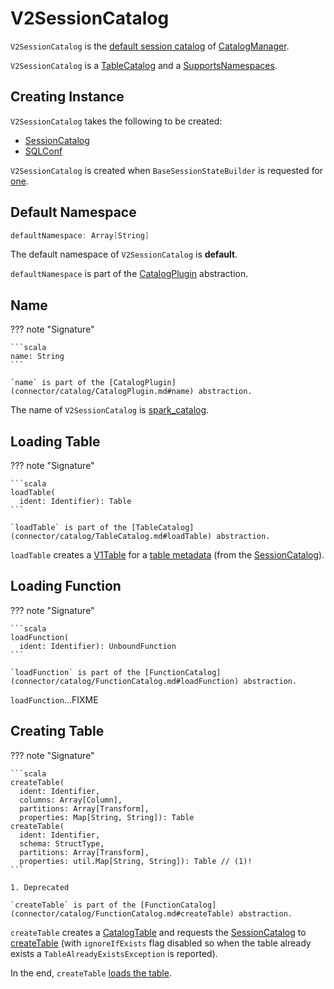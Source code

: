 # V2SessionCatalog

`V2SessionCatalog` is the [default session catalog](connector/catalog/CatalogManager.md#defaultSessionCatalog) of [CatalogManager](connector/catalog/CatalogManager.md).

`V2SessionCatalog` is a [TableCatalog](connector/catalog/TableCatalog.md) and a [SupportsNamespaces](connector/catalog/SupportsNamespaces.md).

## Creating Instance

`V2SessionCatalog` takes the following to be created:

* <span id="catalog"> [SessionCatalog](SessionCatalog.md)
* <span id="conf"> [SQLConf](SQLConf.md)

`V2SessionCatalog` is created when `BaseSessionStateBuilder` is requested for [one](BaseSessionStateBuilder.md#v2SessionCatalog).

## <span id="defaultNamespace"> Default Namespace

```scala
defaultNamespace: Array[String]
```

The default namespace of `V2SessionCatalog` is **default**.

`defaultNamespace` is part of the [CatalogPlugin](connector/catalog/CatalogPlugin.md#defaultNamespace) abstraction.

## Name

??? note "Signature"

    ```scala
    name: String
    ```

    `name` is part of the [CatalogPlugin](connector/catalog/CatalogPlugin.md#name) abstraction.

The name of `V2SessionCatalog` is [spark_catalog](connector/catalog/CatalogManager.md#SESSION_CATALOG_NAME).

## <span id="loadTable"> Loading Table

??? note "Signature"

    ```scala
    loadTable(
      ident: Identifier): Table
    ```

    `loadTable` is part of the [TableCatalog](connector/catalog/TableCatalog.md#loadTable) abstraction.

`loadTable` creates a [V1Table](connector/V1Table.md) for a [table metadata](SessionCatalog.md#getTableMetadata) (from the [SessionCatalog](#catalog)).

## <span id="loadFunction"> Loading Function

??? note "Signature"

    ```scala
    loadFunction(
      ident: Identifier): UnboundFunction
    ```

    `loadFunction` is part of the [FunctionCatalog](connector/catalog/FunctionCatalog.md#loadFunction) abstraction.

`loadFunction`...FIXME

## <span id="createTable"> Creating Table

??? note "Signature"

    ```scala
    createTable(
      ident: Identifier,
      columns: Array[Column],
      partitions: Array[Transform],
      properties: Map[String, String]): Table
    createTable(
      ident: Identifier,
      schema: StructType,
      partitions: Array[Transform],
      properties: util.Map[String, String]): Table // (1)!
    ```

    1. Deprecated

    `createTable` is part of the [FunctionCatalog](connector/catalog/FunctionCatalog.md#createTable) abstraction.

`createTable` creates a [CatalogTable](CatalogTable.md) and requests the [SessionCatalog](#catalog) to [createTable](SessionCatalog.md#createTable) (with `ignoreIfExists` flag disabled so when the table already exists a `TableAlreadyExistsException` is reported).

In the end, `createTable` [loads the table](#loadTable).
